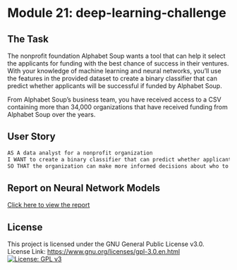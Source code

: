 # Module 21: deep-learning-challenge

## The Task
The nonprofit foundation Alphabet Soup wants a tool that can help it select the applicants for funding with the best chance of success in their ventures. With your knowledge of machine learning and neural networks, you’ll use the features in the provided dataset to create a binary classifier that can predict whether applicants will be successful if funded by Alphabet Soup.

From Alphabet Soup’s business team, you have received access to a CSV containing more than 34,000 organizations that have received funding from Alphabet Soup over the years.

## User Story
```md
AS A data analyst for a nonprofit organization
I WANT to create a binary classifier that can predict whether applicants will be successful if funded
SO THAT the organization can make more informed decisions about who to fund.
```

## Report on Neural Network Models

[Click here to view the report](./Deep%20Learning%20Challenge/NeuralNetworkReport.md)


## License
This project is licensed under the GNU General Public License v3.0.  
License Link:
https://www.gnu.org/licenses/gpl-3.0.en.html   
[![License: GPL v3](https://img.shields.io/badge/License-GPLv3-blue.svg)](https://www.gnu.org/licenses/gpl-3.0)
